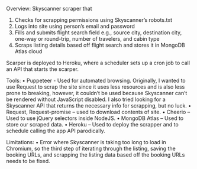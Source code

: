 Overview:
Skyscanner scraper that

1. Checks for scrapping permissions using Skyscanner’s robots.txt
2. Logs into site using person’s email and password
3. Fills and submits flight search field e.g., source city, destination city, one-way or round-trip, number of travelers, and cabin type
4. Scraps listing details based off flight search and stores it in MongoDB Atlas cloud

Scarper is deployed to Heroku, where a scheduler sets up a cron job to call an API that starts the scarper.

Tools:
• Puppeteer - Used for automated browsing. Originally, I wanted to use Request to scrap the site since it uses less resources and is also less prone to breaking, however, it couldn’t be used because Skyscanner can’t be rendered without JavaScript disabled. I also tried looking for a Skyscanner API that returns the necessary info for scrapping, but no luck.
• Request, Request-promise – used to download contents of site.
• Cheerio – Used to use jQuery selectors inside NodeJS.
• MongoDB Atlas – Used to store our scraped data.
• Heroku – Used to deploy the scrapper and to schedule calling the app API parodically.

Limitations:
• Error where Skyscanner is taking too long to load in Chromium, so the third step of iterating through the listing, saving the booking URLs, and scrapping the listing data based off the booking URLs needs to be fixed.
